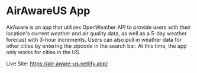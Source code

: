 # AirAwareUS App

AirAware is an app that utilizes OpenWeather API to provide users with their location's current weather and air quality data, as well as a 5-day weather forecast with 3-hour increments. Users can also pull in weather data for other cities by entering the zipcode in the search bar. At this time, the app only works for cities in the US.

Live Site: https://air-aware-us.netlify.app/
